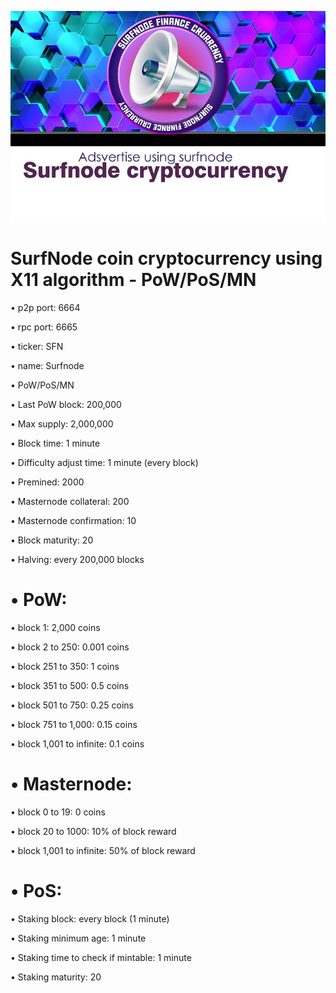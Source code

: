 ![](logo/surfnode.jpg)

SurfNode coin cryptocurrency using X11 algorithm - PoW/PoS/MN
====
•	p2p port: 6664

•	rpc port: 6665

•	ticker: SFN

•	name: Surfnode

•	PoW/PoS/MN

•	Last PoW block: 200,000

•	Max supply: 2,000,000

•	Block time: 1 minute

•	Difficulty adjust time: 1 minute (every block)

•	Premined: 2000

•	Masternode collateral: 200

•	Masternode confirmation: 10

•	Block maturity: 20

•	Halving: every 200,000 blocks

•	PoW:
===
•	block 1: 2,000 coins

•	block 2 to 250: 0.001 coins

•	block 251 to 350: 1 coins

•	block 351 to 500: 0.5 coins

•	block 501 to 750: 0.25 coins

•	block 751 to 1,000: 0.15 coins

•	block 1,001 to infinite: 0.1 coins

•	Masternode:
===
•	block 0 to 19: 0 coins

•	block 20 to 1000: 10% of block reward

•	block 1,001 to infinite: 50% of block reward

•	PoS:
====
•	Staking block: every block (1 minute)

•	Staking minimum age: 1 minute

•	Staking time to check if mintable: 1 minute

•	Staking maturity: 20
